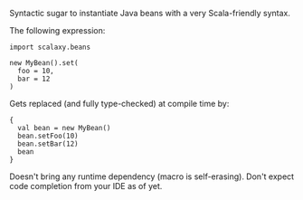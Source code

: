 Syntactic sugar to instantiate Java beans with a very Scala-friendly syntax. 

The following expression:
  
    import scalaxy.beans
    
    new MyBean().set(
      foo = 10, 
      bar = 12
    )
    
Gets replaced (and fully type-checked) at compile time by:
  
    {
      val bean = new MyBean()
      bean.setFoo(10)
      bean.setBar(12)
      bean
    }
    
Doesn't bring any runtime dependency (macro is self-erasing).
Don't expect code completion from your IDE as of yet.
